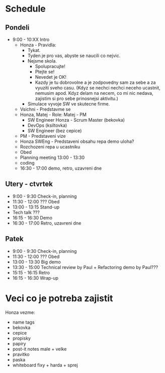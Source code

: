 # Schedule

## Pondeli

- 9:00 - 10:XX Intro
    - Honza - Pravidla:
        - Tykat.
        - Tyden je pro vas, abyste se naucili co nejvic.
        - Nejsme skola.
            - Spolupracujte!
            - Ptejte se!
            - Nevedet je OK!
            - Kazdy je tu dobrovolne a je zodpovedny sam za sebe
              a za vyuziti sveho casu.
              (Kdyz se nechci nechci neceho ucastnit, nemusim apod.
              Kdyz delam na necem, co mi nic nedava, zajistim si pro sebe
              prinosnejsi aktivitu.)
        - Simulace vyvoje SW ve skutecne firme.
    - Vsichni - Predstavme se
    - Honza, Matej - Role:
      Matej - PM
      - SW Engineer
      Honza - Scrum Master (bekovka)
      - DevOps (ksiltovka)
      - SW Engineer (bez cepice)
    - PM - Predstaveni vize
    - Honza SWEng - Predstaveni obsahu repa
      demo uloha?
    - Rozchozeni repa u ucastniku
    - Obed
    - Planning meeting 13:00 - 13:30
    - coding
    - 16:30 - 17:00 demo, retro, uzavreni dne

## Utery - ctvrtek

- 9:00 - 9:30 Check-in, planning
- 11:30 - 12:00 ??? Obed
- 13:00 - 13:15 Stand-up
- Tech talk ???
- 16:15 - 16:30 Demo
- 16:30 - 17:00 Retro, uzavreni dne

## Patek

- 9:00 - 9:30 Check-in, planning
- 11:30 - 12:00 ??? Obed
- 13:00 - 13:30 Big demo
- 13:30 - 15:00 Technical review by Paul + Refactoring demo by Paul???
- 15:15 - 16:15 Retro
- 16:15 - 16:30 Wrap-up 


# Veci co je potreba zajistit

Honza vezme:
- name tags
- bekovka
- cepice
- propisky
- papiry
- post-it notes male + velke
- pravitko
- paska
- whiteboard fixy + harda + sprej
